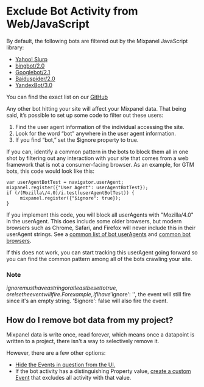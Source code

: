 # Exclude Bot Activity from Web/JavaScript

By default, the following bots are filtered out by the Mixpanel JavaScript library:
- [Yahoo! Slurp](http://help.yahoo.com/help/us/ysearch/slurp)
- [bingbot/2.0](http://www.bing.com/bingbot.htm)
- [Googlebot/2.1](http://www.google.com/bot.html)
- [Baiduspider/2.0](http://www.baidu.com/search/spider.html)
- [YandexBot/3.0](http://yandex.com/bots)

You can find the exact list on our [GitHub](https://github.com/mixpanel/mixpanel-js/blob/8ac526e5cb8563d11e2206046ab986c6491ac6d7/src/utils.js#L900C1-L925C3)

Any other bot hitting your site will affect your Mixpanel data. That being said, it’s possible to set up some code to filter out these users:

1. Find the user agent information of the individual accessing the site.
2. Look for the word “bot” anywhere in the user agent information.
3. If you find “bot,” set the $ignore property to true.

If you can, identify a common pattern in the bots to block them all in one shot by filtering out any interaction with your site that comes from a web framework that is not a consumer-facing browser. As an example, for GTM bots, this code would look like this:

```
var userAgentBotTest = navigator.userAgent;
mixpanel.register({"User Agent": userAgentBotTest});
if (/(Mozilla\/4.0)/i.test(userAgentBotTest)) {
     mixpanel.register({"$ignore": true});
}
```

If you implement this code, you will block all userAgents with "Mozilla/4.0" in the userAgent. This does include some older browsers, but modern browsers such as Chrome, Safari, and Firefox will never include this in their userAgent strings. See a [common list of bot userAgents](https://www.useragentstring.com/pages/useragentstring.php?typ=Crawler) and [common bot browsers](https://www.useragentstring.com/pages/useragentstring.php?typ=Browser).

If this does not work, you can start tracking this userAgent going forward so you can find the common pattern among all of the bots crawling your site.

### **Note**

$ignore must have a string or at least be set to true, or else the event will fire. For example, if I have '$ignore': '', the event will still fire since it's an empty string. '$ignore': false will also fire the event.

## How do I remove bot data from my project?

Mixpanel data is write once, read forever, which means once a datapoint is written to a project, there isn't a way to selectively remove it.

However, there are a few other options:

- [Hide the Events in question from the UI.](https://docs.mixpanel.com/docs/admin/data-governance/lexicon#hide-events-and-properties)
- If the bot activity has a distinguishing Property value, [create a custom Event](https://docs.mixpanel.com/docs/analysis/advanced/custom-events) that excludes all activity with that value.
